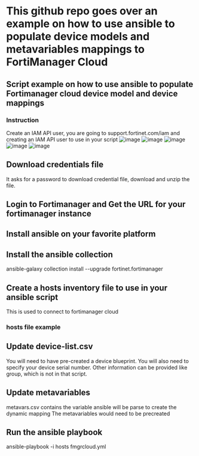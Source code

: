# This github repo goes over an example on how to use ansible to populate device models and metavariables mappings to FortiManager Cloud

## Script example on how to use ansible to populate Fortimanager cloud device model and device mappings

### Instruction
Create an IAM API user, you are going to support.fortinet.com/iam and creating an IAM API user to use in your script
![image](https://github.com/MikeWissa/ansible-script-add-device-to-fortimanager-cloud/assets/6186228/81e7c6f7-a32f-42bc-83a9-c782f1fdef3a)
![image](https://github.com/MikeWissa/ansible-script-add-device-to-fortimanager-cloud/assets/6186228/032c50be-5709-4796-99b9-e3933370cc35)
![image](https://github.com/MikeWissa/ansible-script-add-device-to-fortimanager-cloud/assets/6186228/26c22f86-35ce-4d75-8136-12f2958546f3)
![image](https://github.com/MikeWissa/ansible-script-add-device-to-fortimanager-cloud/assets/6186228/70607d7e-1a45-4b7c-bc37-a22f87030014)
![image](https://github.com/MikeWissa/ansible-script-add-device-to-fortimanager-cloud/assets/6186228/eaf31e8a-ec81-465b-ac0f-1403ce350b1c)

## Download credentials file
It asks for a password to download credential file, download and unzip the file.

## Login to Fortimanager and Get the URL for your fortimanager instance

## Install ansible on your favorite platform

## Install the ansible collection
ansible-galaxy collection install --upgrade fortinet.fortimanager

## Create a hosts inventory file to use in your ansible script 
This is used to connect to fortimanager cloud
### hosts file example

## Update device-list.csv
You will need to have pre-created a device blueprint.
You will also need to specify your device serial number.
Other information can be provided like group, which is not in that script.

## Update metavariables
metavars.csv contains the variable ansible will be parse to create the dynamic mapping
The metavariables would need to be precreated

## Run the ansible playbook
ansible-playbook -i hosts fmgrcloud.yml
